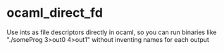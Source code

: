 ocaml_direct_fd
===============

Use ints as file descriptors directly in ocaml, so you can run binaries like "./someProg 3>out0 4>out1" without inventing names for each output
